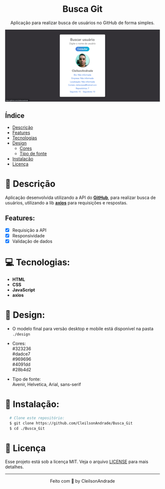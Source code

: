 <div align="center">
  <h1>Busca Git</h1>
  <p>Aplicação para realizar busca de usuários no GitHub de forma simples.</p>
  <img src="./design/desktop.png" alt="Logo" width="800">
</div>

## Índice

* [Descrição](#descrição)
* [Features](#features) 
* [Tecnologias](#tecnologias)
* [Design](#design)
  * [Cores](#cores)
  * [Tipo de fonte](#fontes)
* [Instalação](#instalação)
* [Licença](#licença)

# 📃 Descrição
Aplicação desenvolvida utilizando a API do [**GitHub**](https://docs.github.com/pt/rest/guides/getting-started-with-the-rest-api), para realizar busca de usuários, utilizando a lib [**axios**](https://github.com/axios/axios) para requisições e respostas.

## Features:
- [x] Requisição a API<br>
- [x] Responsividade<br>
- [x] Validação de dados<br>

# 💻 <span id="tecnologias">Tecnologias:</span>
- **HTML**
- **CSS**
- **JavaScript**
- **axios**

# 🎨 Design:
- O modelo final para versão desktop e mobile está disponível na pasta `./design`

- <span id="cores">Cores:<br></span>
#323236<br>
#dadce7<br>
#969696<br>
#4091dd<br>
#28b4d2<br>

- <span id="fontes">Tipo de fonte:<br></span>
 Avenir, Helvetica, Arial, sans-serif

# 🚀 <span id="instalação">Instalação:</span>
```bash
  # Clone este repositório:
  $ git clone https://github.com/CleilsonAndrade/Busca_Git
  $ cd ./Busca_Git
```

# 📝 Licença

Esse projeto está sob a licença MIT. Veja o arquivo [LICENSE](LICENSE) para mais detalhes.

---

<p align="center">
  Feito com 💜 by CleilsonAndrade
</p>
